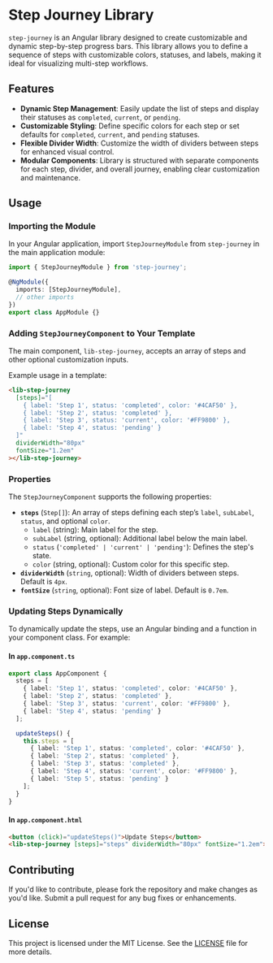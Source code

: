 # Step Journey Library

`step-journey` is an Angular library designed to create customizable and dynamic step-by-step progress bars. This library allows you to define a sequence of steps with customizable colors, statuses, and labels, making it ideal for visualizing multi-step workflows.

## Features

- **Dynamic Step Management**: Easily update the list of steps and display their statuses as `completed`, `current`, or `pending`.
- **Customizable Styling**: Define specific colors for each step or set defaults for `completed`, `current`, and `pending` statuses.
- **Flexible Divider Width**: Customize the width of dividers between steps for enhanced visual control.
- **Modular Components**: Library is structured with separate components for each step, divider, and overall journey, enabling clear customization and maintenance.

## Usage

### Importing the Module

In your Angular application, import `StepJourneyModule` from `step-journey` in the main application module:

```typescript
import { StepJourneyModule } from 'step-journey';

@NgModule({
  imports: [StepJourneyModule],
  // other imports
})
export class AppModule {}
```

### Adding `StepJourneyComponent` to Your Template

The main component, `lib-step-journey`, accepts an array of steps and other optional customization inputs.

Example usage in a template:

```html
<lib-step-journey
  [steps]="[
    { label: 'Step 1', status: 'completed', color: '#4CAF50' },
    { label: 'Step 2', status: 'completed' },
    { label: 'Step 3', status: 'current', color: '#FF9800' },
    { label: 'Step 4', status: 'pending' }
  ]"
  dividerWidth="80px"
  fontSize="1.2em"
></lib-step-journey>
```

### Properties

The `StepJourneyComponent` supports the following properties:

- **`steps`** (`Step[]`): An array of steps defining each step’s `label`, `subLabel`, `status`, and optional `color`.
  - `label` (string): Main label for the step.
  - `subLabel` (string, optional): Additional label below the main label.
  - `status` (`'completed' | 'current' | 'pending'`): Defines the step's state.
  - `color` (string, optional): Custom color for this specific step.
- **`dividerWidth`** (`string`, optional): Width of dividers between steps. Default is `4px`.
- **`fontSize`** (`string`, optional): Font size of label. Default is `0.7em`.

### Updating Steps Dynamically

To dynamically update the steps, use an Angular binding and a function in your component class. For example:

#### In `app.component.ts`

```typescript
export class AppComponent {
  steps = [
    { label: 'Step 1', status: 'completed', color: '#4CAF50' },
    { label: 'Step 2', status: 'completed' },
    { label: 'Step 3', status: 'current', color: '#FF9800' },
    { label: 'Step 4', status: 'pending' }
  ];

  updateSteps() {
    this.steps = [
      { label: 'Step 1', status: 'completed', color: '#4CAF50' },
      { label: 'Step 2', status: 'completed' },
      { label: 'Step 3', status: 'completed' },
      { label: 'Step 4', status: 'current', color: '#FF9800' },
      { label: 'Step 5', status: 'pending' }
    ];
  }
}
```

#### In `app.component.html`

```html
<button (click)="updateSteps()">Update Steps</button>
<lib-step-journey [steps]="steps" dividerWidth="80px" fontSize="1.2em"></lib-step-journey>
```

## Contributing

If you'd like to contribute, please fork the repository and make changes as you'd like. Submit a pull request for any bug fixes or enhancements.

## License

This project is licensed under the MIT License. See the [LICENSE](LICENSE) file for more details.